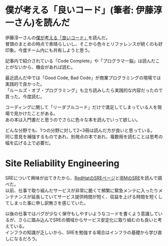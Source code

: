 # 僕が考える「良いコード」(筆者: 伊藤淳一さん)を読んだ

伊藤淳一さんの[僕が考える「良いコード」](https://blog.jnito.com/entry/2023/07/12/115733)を読んだ。  
冒頭のまとめの時点で素晴らしいし、そこから色々とリファレンスが続くのも好印象。今度チーム内にも共有しようと思う。  

記事内で紹介されている「Code Complete」や「プログラマー脳」は読んだことがないから、機会があれば読む。  

最近読んだ中では「Good Code, Bad Code」が商業プログラミングの現場では実践的で良かった。  
「ルールズ・オブ・プログラミング」も立ち読みしたら実践的な内容だったので買った。今度読む。  

コーディングに関して「リーダブルコード」だけで満足してしまっている人を現場で見かけたことがある。  
あの本は入門書だと思うのでさらに色々な本を読んでいって欲しい。  

どんな分野でも、1つの分野に対して2~3冊は読んだ方が良いと思っている。  
同じ意見を補強するものであれ、別視点の本であれ、複数冊を読むことは思考の幅を広げる上で必要だ。

# Site Reliability Engineering

SREについて興味が出てきたから、[RedHatのSREページ](https://www.redhat.com/ja/topics/devops/what-is-sre)と[IBMのSRE](https://www.ibm.com/jp-ja/topics/site-reliability-engineering)を読んで調べた。  
以前、仕事で取り組んだサービスが非常に脆くて頻繁に緊急メンテに入ったりメンテナンスが延長していてサービス提供時間が短く、収益を上げる時間を短くしてしまった事に申し訳無さを感じていた。  

以後の仕事ではバグが少なく保守もしやすいようなコードを書くよう意識しているが、さらに踏み込んでSREの領域からサービス安定化に取り組むのも良いと考えている。  
インフラの知識が乏しいから、SREを勉強する場合はインフラの基礎から学び直しになるだろう。  
